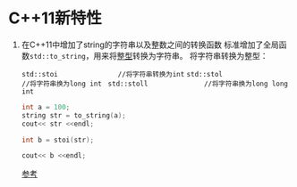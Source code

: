 # C++11新特性

1. 在C++11中增加了string的字符串以及整数之间的转换函数
   标准增加了全局函数`std::to_string`，用来将[整型](https://so.csdn.net/so/search?q=整型&spm=1001.2101.3001.7020)转换为字符串。
   将字符串转换为整型：

   `std::stoi               //将字符串转换为int`
   `std::stol               //将字符串换为long int `
   `std::stoll              //将字符串换为long long int`

   ```C++
   int a = 100;
   string str = to_string(a);
   cout<< str <<endl;
   
   int b = stoi(str);
   
   cout<< b <<endl;
   ```

   [参考](https://blog.csdn.net/chengyq116/article/details/104503710?ops_request_misc=%257B%2522request%255Fid%2522%253A%2522164956290716780271991399%2522%252C%2522scm%2522%253A%252220140713.130102334..%2522%257D&request_id=164956290716780271991399&biz_id=0&utm_medium=distribute.pc_search_result.none-task-blog-2~all~sobaiduend~default-1-104503710.142^v7^pc_search_result_control_group,157^v4^control&utm_term=std%3A%3Astoi&spm=1018.2226.3001.4187)

